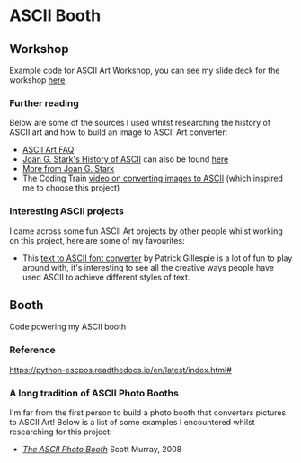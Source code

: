 # ASCII Booth

## Workshop

Example code for ASCII Art Workshop, you can see my slide deck for the workshop [here](https://docs.google.com/presentation/d/1Nw9mhDMhFUh3177_jK4VO6oqLEWSHfDiUBm6X06RSaw/edit?usp=sharing)

### Further reading

Below are some of the sources I used whilst researching the history of ASCII art and how to build an image to ASCII Art converter:

- [ASCII Art FAQ](https://www.asciiart.eu/faq)
- [Joan G. Stark's History of ASCII](http://artscene.textfiles.com/asciiart/texthistory.txt) can also be found [here](https://github.com/khrome/ascii-art-docs/blob/master/History.md)
- [More from Joan G. Stark](https://web.archive.org/web/20160912041244/http://www.ludd.luth.se/~vk/pics/ascii/junkyard/techstuff/tutorials/Joan_Stark.html#life)
- The Coding Train [video on converting images to ASCII](https://thecodingtrain.com/challenges/166-image-to-ascii) (which inspired me to choose this project)

### Interesting ASCII projects

I came across some fun ASCII Art projects by other people whilst working on this project, here are some of my favourites:

- This [text to ASCII font converter](https://patorjk.com/software/taag/#p=display&f=Graffiti&t=Type%20Something%20) by Patrick Gillespie is a lot of fun to play around with, it's interesting to see all the creative ways people have used ASCII to achieve different styles of text.

## Booth

Code powering my ASCII booth

### Reference

https://python-escpos.readthedocs.io/en/latest/index.html#

### A long tradition of ASCII Photo Booths

I'm far from the first person to build a photo booth that converters pictures to ASCII Art! Below is a list of some examples I encountered whilst researching for this project:

- [_The ASCII Photo Booth_](https://scottmurray.org/work/ascii-photo-booth) Scott Murray, 2008
